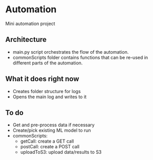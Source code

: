 # Automation
Mini automation project


## Architecture
- main.py script orchestrates the flow of the automation.
- commonScripts folder contains functions that can be re-used in different parts of the automation.

## What it does right now
- Creates folder structure for logs
- Opens the main log and writes to it

## To do
- Get and pre-process data if necessary
- Create/pick existing ML model to run
- commonScripts:
  - getCall: create a GET call
  - postCall: create a POST call
  - uploadToS3: upload data/results to S3
